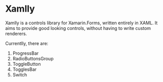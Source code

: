 # Xamlly

Xamlly is a controls library for Xamarin.Forms, written entirely in XAML. It aims to provide good looking controls, without having to write custom renderers.

Currentlly, there are:
1. ProgressBar
2. RadioButtonsGroup
3. ToggleButton
4. TogglesBar
5. Switch

